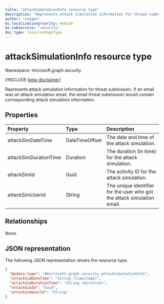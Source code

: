 ```yaml
---
title: "attackSimulationInfo resource type"
description: "Represents attack simulation information for threat submission."
author: "caigen"
ms.localizationpriority: medium
ms.subservice: "security"
doc_type: resourcePageType
---
```


# attackSimulationInfo resource type

Namespace: microsoft.graph.security

[!INCLUDE [beta-disclaimer](../../includes/beta-disclaimer.md)]

Represents attack simulation information for threat submission. If an email was an attack simulation email, the email threat submission would contain corresponding attack simulation information.

## Properties
| Property              | Type           | Description                          |
|:----------------------|:---------------|:-------------------------------------|
| attackSimDateTime     | DateTimeOffset | The date and time of the attack simulation.   |
| attackSimDurationTime | Duration       | The duration (in time) for the attack simulation.  |
| attackSimId           | Guid           | The activity ID for the attack simulation. |
| attackSimUserId       | String         | The unique identifier for the user who got the attack simulation email.   |

## Relationships
None.

## JSON representation
The following JSON representation shows the resource type.
<!-- {
  "blockType": "resource",
  "@odata.type": "microsoft.graph.security.attackSimulationInfo"
}
-->
``` json
{
  "@odata.type": "#microsoft.graph.security.attackSimulationInfo",
  "attackSimDateTime": "String (timestamp)",  
  "attackSimDurationTime": "String (duration)",
  "attackSimId": "Guid",
  "attackSimUserId": "String"
}
```
